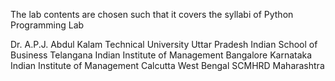The lab contents are chosen such that it covers the syllabi of Python Programming Lab

Dr. A.P.J. Abdul Kalam Technical University Uttar Pradesh
Indian School of Business Telangana
Indian Institute of Management Bangalore Karnataka
Indian Institute of Management Calcutta West Bengal
SCMHRD Maharashtra